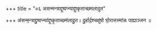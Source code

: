 +++
title = "०६ असन्मन्त्राद्दुष्वप्न्याद्दुष्कृताच्छमलादुत"

+++
अ॑सन्म॒न्त्राद्दु॒ष्वप्न्या॑द्दुष्कृ॒ताच्छम॑लादु॒त। दु॒र्हार्द॒श्चक्षु॑षो घो॒रात्तस्मा॑न्नः पाह्याञ्जन ॥